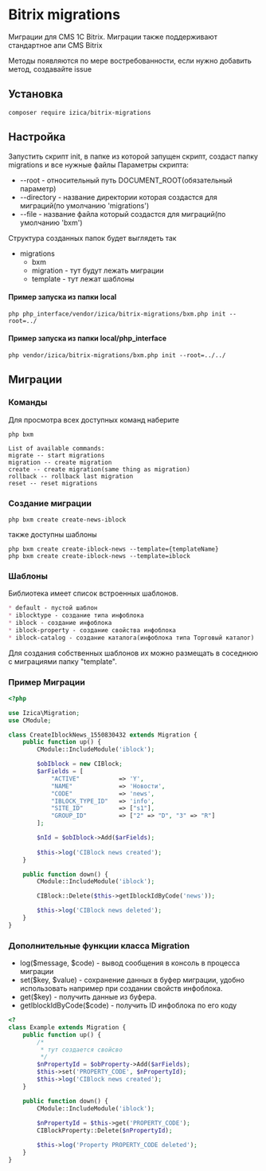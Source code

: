 # Bitrix migrations
Миграции для CMS 1C Bitrix. Миграции также поддерживают стандартное апи CMS Bitrix

Методы появляются по мере востребованности, если нужно добавить метод, создавайте issue

## Установка
```
composer require izica/bitrix-migrations
```
## Настройка
Запустить скрипт init, в папке из которой запущен скрипт, создаст папку migrations и все нужные файлы
Параметры скрипта:
* --root - относительный путь DOCUMENT_ROOT(обязательный параметр)
* --directory - название директории которая создастся для миграций(по умолчанию 'migrations')
* --file - название файла который создастся для миграций(по умолчанию 'bxm')

Структура созданных папок будет выглядеть так
* migrations
  * bxm
  * migration - тут будут лежать миграции
  * template - тут лежат шаблоны
 
#### Пример запуска из папки local
```
php php_interface/vendor/izica/bitrix-migrations/bxm.php init --root=../
```

#### Пример запуска из папки local/php_interface
```
php vendor/izica/bitrix-migrations/bxm.php init --root=../../
```

## Миграции
### Команды
Для просмотра всех доступных команд наберите
```
php bxm
```

```
List of available commands:
migrate -- start migrations
migration -- create migration
create -- create migration(same thing as migration)
rollback -- rollback last migration
reset -- reset migrations
```

### Создание миграции
```
php bxm create create-news-iblock
```
также доступны шаблоны
```
php bxm create create-iblock-news --template={templateName}
php bxm create create-iblock-news --template=iblock
```
### Шаблоны
Библиотека имеет список встроенных шаблонов.
```markdown
* default - пустой шаблон
* iblocktype - создание типа инфоблока
* iblock - создание инфоблока
* iblock-property - создание свойства инфоблока
* iblock-catalog - создание каталога(инфоблока типа Торговый каталог)
```

Для создания собственных шаблонов их можно размещать в соседнюю с миграциями папку "template".

### Пример Миграции
```php
<?php

use Izica\Migration;
use CModule;

class CreateIblockNews_1550830432 extends Migration {
    public function up() {
        CModule::IncludeModule('iblock');

        $obIblock = new CIBlock;
        $arFields = [
            "ACTIVE"           => 'Y',
            "NAME"             => 'Новости',
            "CODE"             => 'news',
            "IBLOCK_TYPE_ID"   => 'info',
            "SITE_ID"          => ["s1"],
            "GROUP_ID"         => ["2" => "D", "3" => "R"]
        ];

        $nId = $obIblock->Add($arFields);
        
        $this->log('CIBlock news created');
    }

    public function down() {
        CModule::IncludeModule('iblock');

        CIBlock::Delete($this->getIblockIdByCode('news'));

        $this->log('CIBlock news deleted');
    }
}
```
### Дополнительные функции класса Migration
* log($message, $code) - вывод сообщения в консоль в процесса миграции
* set($key, $value) - сохранение данных в буфер миграции, удобно использовать например при создании свойств инфоблока.
* get($key) - получить данные из буфера.
* getIblockIdByCode($code) - получить ID инфоблока по его коду

```php
<?
class Example extends Migration {
    public function up() {
        /*
         * тут создается свойсво
         */
        $nPropertyId = $obProperty->Add($arFields);
        $this->set('PROPERTY_CODE', $nPropertyId);
        $this->log('CIBlock news created');
    }

    public function down() {
        CModule::IncludeModule('iblock');
        
        $nPropertyId = $this->get('PROPERTY_CODE');
        CIBlockProperty::Delete($nPropertyId);

        $this->log('Property PROPERTY_CODE deleted');
    }
}
```
